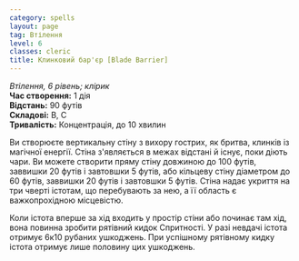 ```yaml
---
category: spells
layout: page
tag: Втілення
level: 6
classes: cleric
title: Клинковий бар'єр [Blade Barrier]
---
```


_Втілення, 6 рівень; клірик_    
**Час створення:** 1 дія   
**Відстань:** 90 футів   
**Складові:** В, С   
**Тривалість:** Концентрація, до 10 хвилин   

Ви створюєте вертикальну стіну з вихору гострих, як бритва, клинків із магічної енергії. Стіна з'являється в межах відстані й існує, поки діють чари. Ви можете створити пряму стіну довжиною до 100 футів, заввишки 20 футів і завтовшки 5 футів, або кільцеву стіну діаметром до 60 футів, заввишки 20 футів і завтовшки 5 футів. Стіна надає укриття на три чверті істотам, що перебувають за нею, а її область є важкопрохідною місцевістю.    

Коли істота вперше за хід входить у простір стіни або починає там хід, вона повинна зробити рятівний кидок Спритності. У разі невдачі істота отримує 6к10 рубаних ушкоджень. При успішному рятівному кидку істота отримує лише половину цих ушкоджень. 
